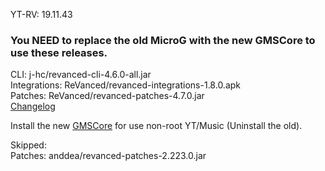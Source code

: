 YT-RV: 19.11.43  

### **You NEED to replace the old MicroG with the new GMSCore to use these releases.**  
CLI: j-hc/revanced-cli-4.6.0-all.jar  
Integrations: ReVanced/revanced-integrations-1.8.0.apk  
Patches: ReVanced/revanced-patches-4.7.0.jar  
[Changelog](https://github.com/ReVanced/revanced-patches/releases/tag/v4.7.0)  

Install the new [GMSCore](https://github.com/ReVanced/GmsCore/releases/latest) for use non-root YT/Music (Uninstall the old).  

Skipped:  
Patches: anddea/revanced-patches-2.223.0.jar    
